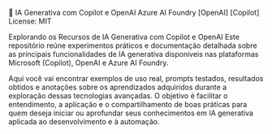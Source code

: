 🤖 IA Generativa com Copilot e OpenAI
Azure AI Foundry [OpenAI] [Copilot] License: MIT

Explorando os Recursos de IA Generativa com Copilot e OpenAI
Este repositório reúne experimentos práticos e documentação detalhada sobre as principais funcionalidades de IA generativa disponíveis nas plataformas Microsoft (Copilot), OpenAI e Azure AI Foundry.

Aqui você vai encontrar exemplos de uso real, prompts testados, resultados obtidos e anotações sobre os aprendizados adquiridos durante a exploração dessas tecnologias avançadas. O objetivo é facilitar o entendimento, a aplicação e o compartilhamento de boas práticas para quem deseja iniciar ou aprofundar seus conhecimentos em IA generativa aplicada ao desenvolvimento e à automação.


